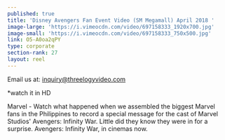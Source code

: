 ```yaml
---
published: true
title: 'Disney Avengers Fan Event Video (SM Megamall) April 2018 '
image-large: 'https://i.vimeocdn.com/video/697158333_1920x700.jpg'
image-small: 'https://i.vimeocdn.com/video/697158333_750x500.jpg'
link: O5-A0oa2qPY
type: corporate
section-rank: 27
layout: reel
---
```

Email us at: inquiry@threelogyvideo.com

*watch it in HD

Marvel - Watch what happened when we assembled the biggest Marvel fans in the Philippines to record a special message for the cast of Marvel Studios' Avengers: Infinity War. Little did they know they were in for a surprise.
Avengers: Infinity War, in cinemas now.
